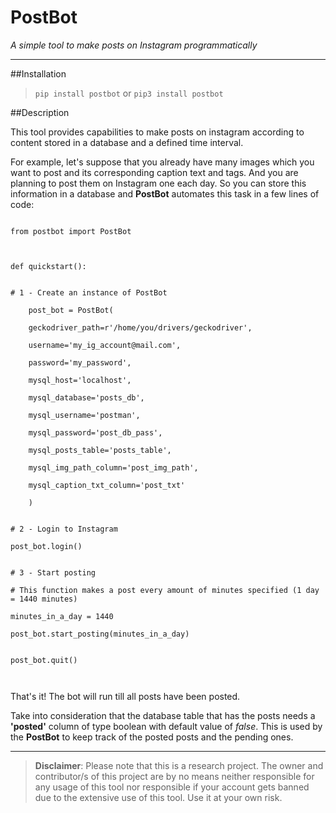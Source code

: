 # PostBot
*A simple tool to make posts on Instagram programmatically*

---

##Installation

>`pip install postbot` or `pip3 install postbot`

##Description

This tool provides capabilities to make posts on instagram according to content stored in a database 
and a defined time interval.

For example, let's suppose that you already have many images which you 
want to post and its corresponding caption text and tags. And you are planning
to post them on Instagram one each day. So you can store this information in a database
and **PostBot** automates this task in a few lines of code:

<pre><code>
from postbot import PostBot
<br>
<br>def quickstart():

    <br># 1 - Create an instance of PostBot
    <br>    post_bot = PostBot(
    <br>    geckodriver_path=r'/home/you/drivers/geckodriver',
    <br>    username='my_ig_account@mail.com',
    <br>    password='my_password',
    <br>    mysql_host='localhost',
    <br>    mysql_database='posts_db',
    <br>    mysql_username='postman',
    <br>    mysql_password='post_db_pass',
    <br>    mysql_posts_table='posts_table',
    <br>    mysql_img_path_column='post_img_path',
    <br>    mysql_caption_txt_column='post_txt'
    <br>    )
    
    <br># 2 - Login to Instagram
    <br>post_bot.login()

    <br># 3 - Start posting
    <br># This function makes a post every amount of minutes specified (1 day = 1440 minutes)
    <br>minutes_in_a_day = 1440
    <br>post_bot.start_posting(minutes_in_a_day)

    <br>post_bot.quit()
    <br>
</code></pre>

That's it! The bot will run till all posts have been posted.

Take into consideration that the database table that has the posts needs a **'posted'** column
of type boolean with default value of *false*. This is used by the **PostBot** to keep track of the posted posts
and the pending ones.

---

>**Disclaimer**: Please note that this is a research project. The owner and contributor/s of this project are by
> no means neither responsible for any usage of this tool nor responsible if your account gets banned due to the extensive
> use of this tool. Use it at your own risk.


